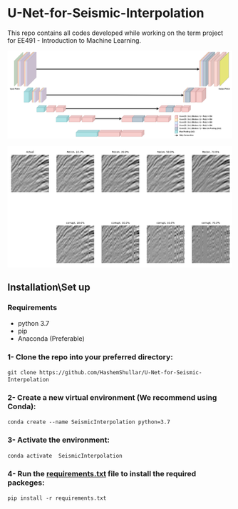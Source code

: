 # U-Net-for-Seismic-Interpolation


This repo contains all codes developed while working on the term project for EE491 - Introduction to Machine Learning.

<p align="center">
<img src="Figures/DilatedUNet.jpg">
</p>


<p align="center">
<img src="Figures/Example.png">
</p>


## Installation\Set up


### Requirements
- python 3.7
- pip
- Anaconda (Preferable)


### 1- Clone the repo into your preferred directory:

```
git clone https://github.com/HashemShullar/U-Net-for-Seismic-Interpolation
```

### 2- Create a new virtual environment (We recommend using Conda):
 
```
conda create --name SeismicInterpolation python=3.7
```

### 3- Activate the environment:

```
conda activate  SeismicInterpolation
```

### 4- Run the [requirements.txt](https://github.com/HashemShullar/U-Net-for-Seismic-Interpolation) file to install the required packeges:

```
pip install -r requirements.txt
```


